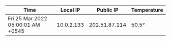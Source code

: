 | Time     | Local IP | Public IP | Temperature |
| ----------- | ----------- | ----------- | ----------- |
| Fri 25 Mar 2022 05:00:01 AM +0545      | 10.0.2.133     | 202.51.87.114  | 50.5° |
